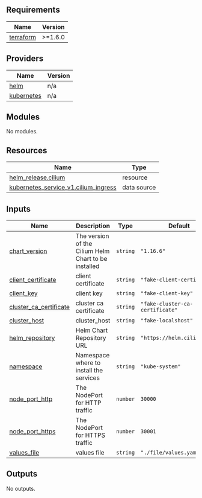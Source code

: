 ## Requirements

| Name | Version |
|------|---------|
| <a name="requirement_terraform"></a> [terraform](#requirement\_terraform) | >=1.6.0 |

## Providers

| Name | Version |
|------|---------|
| <a name="provider_helm"></a> [helm](#provider\_helm) | n/a |
| <a name="provider_kubernetes"></a> [kubernetes](#provider\_kubernetes) | n/a |

## Modules

No modules.

## Resources

| Name | Type |
|------|------|
| [helm_release.cilium](https://registry.terraform.io/providers/hashicorp/helm/latest/docs/resources/release) | resource |
| [kubernetes_service_v1.cilium_ingress](https://registry.terraform.io/providers/hashicorp/kubernetes/latest/docs/data-sources/service_v1) | data source |

## Inputs

| Name | Description | Type | Default | Required |
|------|-------------|------|---------|:--------:|
| <a name="input_chart_version"></a> [chart\_version](#input\_chart\_version) | The version of the Cilium Helm Chart to be installed | `string` | `"1.16.6"` | no |
| <a name="input_client_certificate"></a> [client\_certificate](#input\_client\_certificate) | client certificate | `string` | `"fake-client-certificate"` | no |
| <a name="input_client_key"></a> [client\_key](#input\_client\_key) | client key | `string` | `"fake-client-key"` | no |
| <a name="input_cluster_ca_certificate"></a> [cluster\_ca\_certificate](#input\_cluster\_ca\_certificate) | cluster ca certificate | `string` | `"fake-cluster-ca-certificate"` | no |
| <a name="input_cluster_host"></a> [cluster\_host](#input\_cluster\_host) | cluster\_host | `string` | `"fake-localshost"` | no |
| <a name="input_helm_repository"></a> [helm\_repository](#input\_helm\_repository) | Helm Chart Repository URL | `string` | `"https://helm.cilium.io/"` | no |
| <a name="input_namespace"></a> [namespace](#input\_namespace) | Namespace where to install the services | `string` | `"kube-system"` | no |
| <a name="input_node_port_http"></a> [node\_port\_http](#input\_node\_port\_http) | The NodePort for HTTP traffic | `number` | `30000` | no |
| <a name="input_node_port_https"></a> [node\_port\_https](#input\_node\_port\_https) | The NodePort for HTTPS traffic | `number` | `30001` | no |
| <a name="input_values_file"></a> [values\_file](#input\_values\_file) | values file | `string` | `"./file/values.yaml"` | no |

## Outputs

No outputs.
